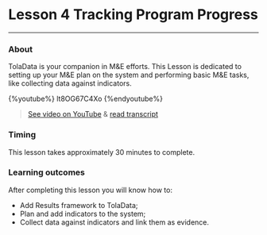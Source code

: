 # Lesson 4 Tracking Program Progress

---

### About

TolaData is your companion in M&E efforts. This Lesson is dedicated to setting up your M&E plan on the system and performing basic M&E tasks, like collecting data against indicators.

{%youtube%} lt8OG67C4Xo {%endyoutube%}  
> [See video on YouTube](https://www.youtube.com/embed/lt8OG67C4Xo?rel=0) & [read transcript](https://docs.google.com/document/d/1DCaeMviBwSO5hGSfeh6Y9McPI6D1dzxJyDs5kKa4wug/edit#heading=h.sloejw8eokxc)

### Timing

This lesson takes approximately 30 minutes to complete.

### Learning outcomes

After completing this lesson you will know how to:

* Add Results framework to TolaData;
* Plan and add indicators to the system;
* Collect data against indicators and link them as evidence.



